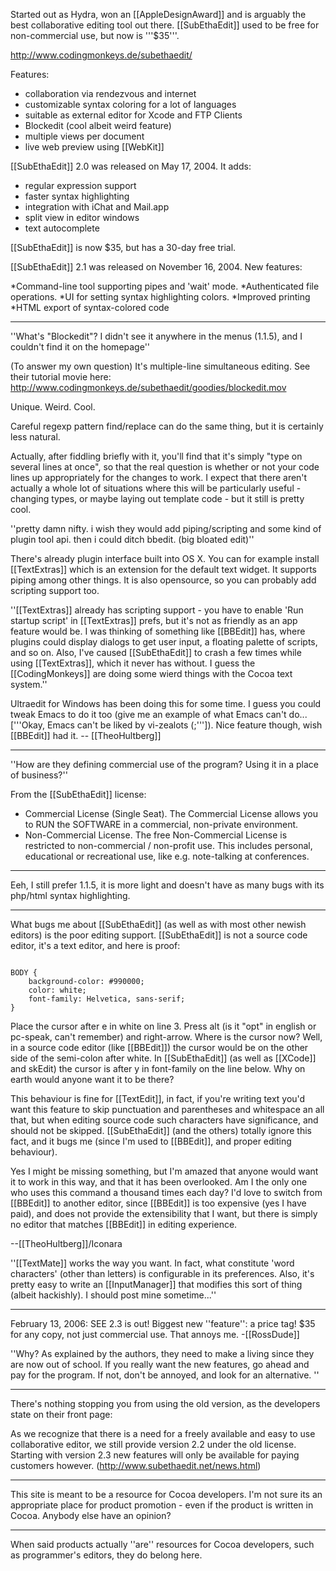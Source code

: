 

Started out as Hydra, won an [[AppleDesignAward]] and is arguably the best collaborative editing tool out there. [[SubEthaEdit]] used to be free for non-commercial use, but now is '''$35'''.

http://www.codingmonkeys.de/subethaedit/

Features:

* collaboration via rendezvous and internet
* customizable syntax coloring for a lot of languages
* suitable as external editor for Xcode and FTP Clients
* Blockedit (cool albeit weird feature)
* multiple views per document
* live web preview using [[WebKit]]


[[SubEthaEdit]] 2.0 was released on May 17, 2004. It adds: 


* regular expression support
* faster syntax highlighting
* integration with iChat and Mail.app
* split view in editor windows
* text autocomplete


[[SubEthaEdit]] is now $35, but has a 30-day free trial.

[[SubEthaEdit]] 2.1 was released on November 16, 2004. New features:


*Command-line tool supporting pipes and 'wait' mode.
*Authenticated file operations.
*UI for setting syntax highlighting colors.
*Improved printing
*HTML export of syntax-colored code


----

''What's "Blockedit"? I didn't see it anywhere in the menus (1.1.5), and I couldn't find it on the homepage''

(To answer my own question) It's multiple-line simultaneous editing.  See their tutorial movie here: http://www.codingmonkeys.de/subethaedit/goodies/blockedit.mov

Unique. Weird. Cool.

Careful regexp pattern find/replace can do the same thing, but it is certainly less natural.

Actually, after fiddling briefly with it, you'll find that it's simply "type on several lines at once", so that the real question is whether or not your code lines up appropriately for the changes to work.  I expect that there aren't actually a whole lot of situations where this will be particularly useful - changing types, or maybe laying out template code - but it still is pretty cool.

''pretty damn nifty. i wish they would add piping/scripting and some kind of plugin tool api. then i could ditch bbedit. (big bloated edit)''

There's already plugin interface built into OS X. You can for example install [[TextExtras]] which is an extension for the default text widget. It supports piping among other things. It is also opensource, so you can probably add scripting support too.

''[[TextExtras]] already has scripting support - you have to enable 'Run startup script' in [[TextExtras]] prefs, but it's not as friendly as an app feature would be. I was thinking of something like [[BBEdit]] has, where plugins could display dialogs to get user input, a floating palette of scripts, and so on. Also, I've caused [[SubEthaEdit]] to crash a few times while using [[TextExtras]], which it never has without. I guess the [[CodingMonkeys]] are doing some wierd things with the Cocoa text system.''

Ultraedit for Windows has been doing this for some time. I guess you could tweak Emacs to do it too (give me an example of what Emacs can't do... ['''Okay, Emacs can't be liked by vi-zealots (;''']). Nice feature though, wish [[BBEdit]] had it. -- [[TheoHultberg]]

----

''How are they defining commercial use of the program? Using it in a place of business?''

From the [[SubEthaEdit]] license:


*  Commercial License (Single Seat). The Commercial License allows you to RUN the SOFTWARE in a commercial, non-private environment.
* Non-Commercial License. The free Non-Commercial License is restricted to non-commercial / non-profit use. This includes personal, educational or recreational use, like e.g. note-talking at conferences. 


----

Eeh, I still prefer 1.1.5, it is more light and doesn't have as many bugs with its php/html syntax highlighting.

----

What bugs me about [[SubEthaEdit]] (as well as with most other newish editors) is the poor editing support. [[SubEthaEdit]] is not a source code editor, it's a text editor, and here is proof:

<code>
BODY {
	background-color: #990000;
	color: white;
	font-family: Helvetica, sans-serif;
}
</code>

Place the cursor after e in white on line 3. Press alt (is it "opt" in english or pc-speak, can't remember) and right-arrow. Where is the cursor now? Well, in a source code editor (like [[BBEdit]]) the cursor would be on the other side of the semi-colon after white. In [[SubEthaEdit]] (as well as [[XCode]] and skEdit) the cursor is after y in font-family on the line below. Why on earth would anyone want it to be there?

This behaviour is fine for [[TextEdit]], in fact, if you're writing text you'd want this feature to skip punctuation and parentheses and whitespace an all that, but when editing source code such characters have significance, and should not be skipped. [[SubEthaEdit]] (and the others) totally ignore this fact, and it bugs me (since I'm used to [[BBEdit]], and proper editing behaviour).

Yes I might be missing something, but I'm amazed that anyone would want it to work in this way, and that it has been overlooked. Am I the only one who uses this command a thousand times each day? I'd love to switch from [[BBEdit]] to another editor, since [[BBEdit]] is too expensive (yes I have paid), and does not provide the extensibility that I want, but there is simply no editor that matches [[BBEdit]] in editing experience.

--[[TheoHultberg]]/Iconara

''[[TextMate]] works the way you want. In fact, what constitute 'word characters' (other than letters) is configurable in its preferences. Also, it's pretty easy to write an [[InputManager]] that modifies this sort of thing (albeit hackishly). I should post mine sometime...''

----

February 13, 2006: SEE 2.3 is out!  Biggest new ''feature'': a price tag!  $35 for any copy, not just commercial use.  That annoys me. -[[RossDude]]

''Why? As explained by the authors, they need to make a living since they are now out of school. If you really want the new features, go ahead and pay for the program. If not, don't be annoyed, and look for an alternative.
''

----

There's nothing stopping you from using the old version, as the developers state on their front page:

As we recognize that there is a need for a freely available and easy to use collaborative editor, we still provide version 2.2 under the old license. Starting with version 2.3 new features will only be available for paying customers however. (http://www.subethaedit.net/news.html)

----

This site is meant to be a resource for Cocoa developers. I'm not sure its an appropriate place for product promotion - even if the product is written in Cocoa. Anybody else have an opinion? 

----
When said products actually ''are'' resources for Cocoa developers, such as programmer's editors, they do belong here.